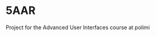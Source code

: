 # 5AAR
 Project for the Advanced User Interfaces course at polimi
 
<!--
## Functions

### Settings Scene

1. destination setting

### FindBusStation Scene

1. find near tabacchi shop
2. find near bus station
3. return the route to the station/shop with steps
4. show and update step information while the user is walking [we set it 10m accuracy](https://docs.unity3d.com/ScriptReference/LocationService.Start.html)
5. add arrow toward the temp destination
6. remind the arrival time of the bus


#### TODO: 

- [ ] image recognition of ticket
- [ ] remind the user to get off the bus by gps location
- [ ] seperate the scene?

 ## Config file

create a config file under ```Asset``` folder in the format below

```xml
<keys>
    <GoogleMapAPIKey>YOUR-GOOGLE-MAP-API-KEY</GoogleMapAPIKey>
</keys>

```
-->

